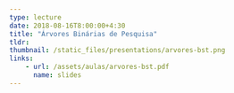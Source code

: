 ```yaml
---
type: lecture
date: 2018-08-16T8:00:00+4:30
title: "Árvores Binárias de Pesquisa"
tldr: 
thumbnail: /static_files/presentations/arvores-bst.png
links: 
    - url: /assets/aulas/arvores-bst.pdf
      name: slides
---
```

